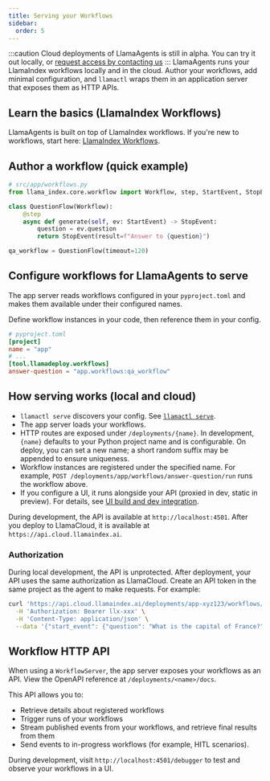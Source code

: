 ```yaml
---
title: Serving your Workflows
sidebar:
  order: 5
---
```

:::caution
Cloud deployments of LlamaAgents is still in alpha. You can try it out locally, or [request access by contacting us](https://landing.llamaindex.ai/llamaagents?utm_source=docs)
:::
LlamaAgents runs your LlamaIndex workflows locally and in the cloud. Author your workflows, add minimal configuration, and `llamactl` wraps them in an application server that exposes them as HTTP APIs.

## Learn the basics (LlamaIndex Workflows)

LlamaAgents is built on top of LlamaIndex workflows. If you're new to workflows, start here: [LlamaIndex Workflows](/python/llamaagents/workflows).

## Author a workflow (quick example)

```python
# src/app/workflows.py
from llama_index.core.workflow import Workflow, step, StartEvent, StopEvent

class QuestionFlow(Workflow):
    @step
    async def generate(self, ev: StartEvent) -> StopEvent:
        question = ev.question
        return StopEvent(result=f"Answer to {question}")

qa_workflow = QuestionFlow(timeout=120)
```

## Configure workflows for LlamaAgents to serve

The app server reads workflows configured in your `pyproject.toml` and makes them available under their configured names.

Define workflow instances in your code, then reference them in your config.

```toml
# pyproject.toml
[project]
name = "app"
# ...
[tool.llamadeploy.workflows]
answer-question = "app.workflows:qa_workflow"
```

## How serving works (local and cloud)

- `llamactl serve` discovers your config. See [`llamactl serve`](/python/cloud/llamaagents/llamactl-reference/commands-serve).
- The app server loads your workflows.
- HTTP routes are exposed under `/deployments/{name}`. In development, `{name}` defaults to your Python project name and is configurable. On deploy, you can set a new name; a short random suffix may be appended to ensure uniqueness.
- Workflow instances are registered under the specified name. For example, `POST /deployments/app/workflows/answer-question/run` runs the workflow above.
- If you configure a UI, it runs alongside your API (proxied in dev, static in preview). For details, see [UI build and dev integration](/python/cloud/llamaagents/ui-build).

During development, the API is available at `http://localhost:4501`. After you deploy to LlamaCloud, it is available at `https://api.cloud.llamaindex.ai`.

### Authorization

During local development, the API is unprotected. After deployment, your API uses the same authorization as LlamaCloud. Create an API token in the same project as the agent to make requests. For example:

```bash
curl 'https://api.cloud.llamaindex.ai/deployments/app-xyz123/workflows/answer-question/run' \
  -H 'Authorization: Bearer llx-xxx' \
  -H 'Content-Type: application/json' \
  --data '{"start_event": {"question": "What is the capital of France?"}}'
```

## Workflow HTTP API

When using a `WorkflowServer`, the app server exposes your workflows as an API. View the OpenAPI reference at `/deployments/<name>/docs`.

This API allows you to:
- Retrieve details about registered workflows
- Trigger runs of your workflows
- Stream published events from your workflows, and retrieve final results from them
- Send events to in-progress workflows (for example, HITL scenarios).

During development, visit `http://localhost:4501/debugger` to test and observe your workflows in a UI.
